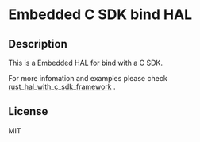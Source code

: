# Embedded C SDK bind HAL

## Description

This is a Embedded HAL for bind with a C SDK.

For more infomation and examples please check [rust_hal_with_c_sdk_framework](https://github.com/Merisy-Thing/rust_hal_with_c_sdk_framework) .

## License
MIT


